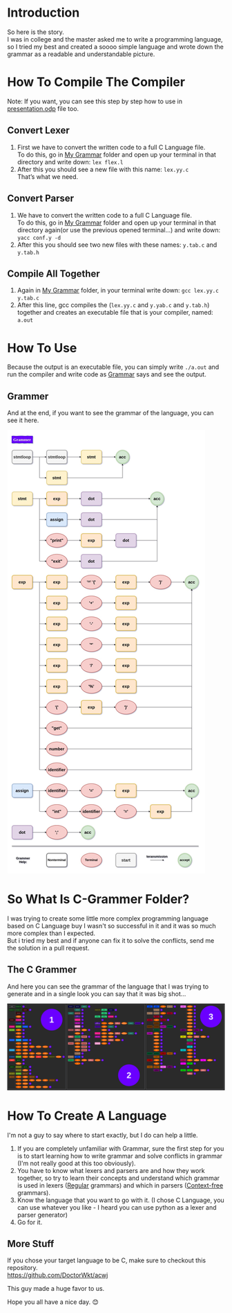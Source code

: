 # Introduction
So here is the story.\
I was in college and the master asked me to write a programming language, so I tried my best and created a soooo simple language and wrote down the grammar as a readable and understandable picture.

# How To Compile The Compiler
Note: If you want, you can see this step by step how to use in [presentation.odp](presentation.odp) file too.

## Convert Lexer
1. First we have to convert the written code to a
full C Language file.\
To do this, go in [My Grammar](./My%20Grammer) folder and open up your terminal in that directory and write down: `lex flex.l`
2. After this you should see a new file with this name: `lex.yy.c`\
That’s what we need.
## Convert Parser
1. We have to convert the written code to a full C Language file.\
To do this, go in [My Grammar](./My%20Grammer) folder and open up your terminal in that directory again(or use the previous opened terminal...) and write down: `yacc conf.y -d`
2. After this you should see two new files with these names:
`y.tab.c` and `y.tab.h`
## Compile All Together
1. Again in [My Grammar](./My%20Grammer) folder, in your terminal write down: `gcc lex.yy.c y.tab.c`
2. After this line, gcc compiles the (`lex.yy.c` and `y.yab.c`
and `y.tab.h`) together and creates an executable file that is your compiler, named: `a.out`

# How To Use
Because the output is an executable file, you can simply write `./a.out` and run the compiler and write code as [Grammar](./My%20Grammer/Grammer.jpg) says and see the output.

## Grammer

And at the end, if you want to see the grammar of the language, you can see it here.

![](./My%20Grammer/Grammer.jpg)

# So What Is C-Grammer Folder?

I was trying to create some little more complex programming language based on C Language buy I wasn't so successful in it and it was so much more complex than I expected.\
But i tried my best and if anyone can fix it to solve the conflicts, send me the solution in a pull request.

## The C Grammer

And here you can see the grammar of the language that I was trying to generate and in a single look you can say that it was big shot...

![](./C-Grammer/C-Grammer.png)

# How To Create A Language

I'm not a guy to say where to start exactly, but I do can help a little.
1. If you are completely unfamiliar with Grammar, sure the first step for you is to start learning how to write grammar and solve conflicts in grammar (I'm not really good at this too obviously).
2. You have to know what lexers and parsers are and how they work together, so try to learn their concepts and understand which grammar is used in lexers ([Regular](https://en.wikipedia.org/wiki/Regular_grammar) grammars) and which in parsers ([Context-free](https://en.wikipedia.org/wiki/Context-free_grammar) grammars).
3. Know the language that you want to go with it. (I chose C Language, you can use whatever you like - I heard you can use python as a lexer and parser generator)
4. Go for it.

## More Stuff

If you chose your target language to be C, make sure to checkout this repository.\
https://github.com/DoctorWkt/acwj

This guy made a huge favor to us.


Hope you all have a nice day. 😊